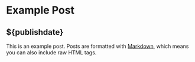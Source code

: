 # Example Post

## ${publishdate}

This is an example post. Posts are formatted with [Markdown](http://daringfireball.net/projects/markdown/), which means you can also include raw HTML tags. 